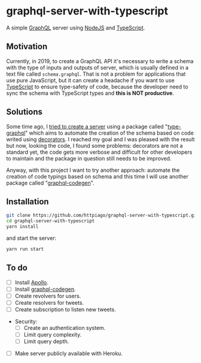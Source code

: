 # graphql-server-with-typescript

A simple [GraphQL](https://graphql.org) server using [NodeJS](https://nodejs.org) and [TypeScript](https://www.typescriptlang.org).

<!-- [![Online playground](https://img.shields.io/badge/Online-Playground-E00097.svg)]() -->

## Motivation

Currently, in 2019, to create a GraphQL API it's necessary to write a schema with the type of inputs and outputs of server, which is usually defined in a text file called `schema.graphql`. That is not a problem for applications that use pure JavaScript, but it can create a headache if you want to use [TypeScript](https://www.typescriptlang.org/) to ensure type-safety of code, because the developer need to sync the schema with TypeScript types and **this is NOT productive**.

## Solutions

Some time ago, I [tried to create a server](https://github.com/httpiago/graphql-and-typescript) using a package called "[type-graphql](https://github.com/19majkel94/type-graphql)" which aims to automate the creation of the schema based on code writed using [decorators](https://www.typescriptlang.org/docs/handbook/decorators.html). I reached my goal and I was pleased with the result but now, looking the code, I found some problems: decorators are not a standard yet, the code gets more verbose and difficult for other developers to maintain and the package in question still needs to be improved.

Anyway, with this project I want to try another approach: automate the creation of code typings based on schema and this time I will use another package called "[graphql-codegen](https://github.com/dotansimha/graphql-code-generator)".

## Installation

```bash
git clone https://github.com/httpiago/graphql-server-with-typescript.git
cd graphql-server-with-typescript
yarn install
```

and start the server:

```bash
yarn run start
```

## To do

- [ ] Install [Apollo](https://github.com/apollographql/apollo-server/tree/master/packages/apollo-server).
- [ ] Install [graphql-codegen](https://github.com/dotansimha/graphql-code-generator).
- [ ] Create revolvers for users.
- [ ] Create resolvers for tweets.
- [ ] Create subscription to listen new tweets.
- Security:
  - [ ] Create an authentication system.
  - [ ] Limit query complexity.
  - [ ] Limit query depth.
- [ ] Make server publicly available with Heroku.
